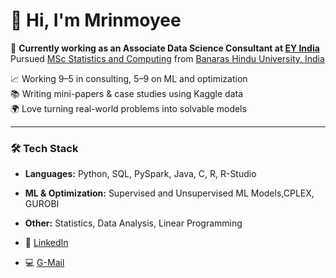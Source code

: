 # 👋 Hi, I'm Mrinmoyee 

🎯 **Currently working as an Associate Data Science Consultant at [EY India](https://www.ey.com/en_in)**  
    Pursued [MSc Statistics and Computing](https://www.bhu.ac.in/Content/Syllabus/Syllabus_3306920210211051938.pdf) from [Banaras Hindu University, India](https://www.bhu.ac.in/Site/Home/1_2_16_Main-Site) 

📈 Working 9–5 in consulting, 5–9 on ML and optimization  
📚 Writing mini-papers & case studies using Kaggle data  
🌍 Love turning real-world problems into solvable models

---

### 🛠️ Tech Stack
- **Languages:** Python, SQL, PySpark, Java, C, R, R-Studio
- **ML & Optimization:** Supervised and Unsupervised ML Models,CPLEX, GUROBI
- **Other:** Statistics, Data Analysis, Linear Programming

- 💼 [LinkedIn](https://www.linkedin.com/in/mrinmoyee-h-a7b606202/)
- 💻 [G-Mail](mrinmoyeehawladar@gmail.com)
